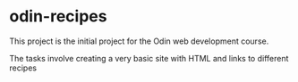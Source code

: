# odin-recipes

This project is the initial project for the Odin web development course. 

The tasks involve creating a very basic site with HTML and links to different recipes

